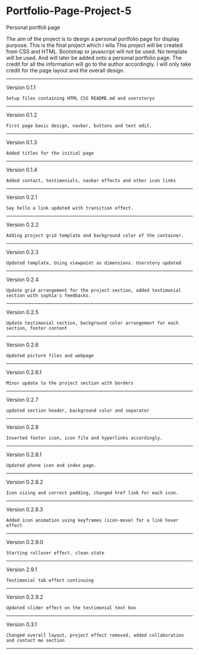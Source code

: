 # Portfolio-Page-Project-5
Personal portfoli page

The aim of the project is to design a personal portfolio page for display purpose. This is the final project which i wlla This project will be created from CSS and HTML. Bootstrap or javascript will not be used. No template will be used. And will later be added onto a personal portfolio page. The credit for all the information will go to the author accordingly. I will only take credit for the page layout and the overall design.

----------------------------------------------------------------
Version 0.1.1

    Setup files containing HTML CSS README.md and userstorys

----------------------------------------------------------------
Version 0.1.2

    First page basic design, navbar, buttons and text edit.

---------------------------------------------------------------
Version 0.1.3

    Added titles for the initial page

---------------------------------------------------------------
Version 0.1.4

    Added contact, testimonials, navbar effects and other icon links

---------------------------------------------------------------
Version 0.2.1

    Say hello a link updated with transition effect.

-------------------------------------------------------------------
Version 0.2.2

    Adding project grid template and background color of the container.

---------------------------------------------------------------------
Version 0.2.3

    Updated template, Using viewpoint as dimensions. Userstory updated

--------------------------------------------------------------------
Version 0.2.4

    Update grid arrangement for the project section, added testimonial section with sophia's feedbacks.

-------------------------------------------------------------------
Version 0.2.5

    Update testimonial section, background color arrangement for each section, footer content

------------------------------------------------------------
Version 0.2.6

    Updated picture files and webpage
    
---------------------------------------------------------
Version 0.2.6.1

    Minor update to the project section with borders
---------------------------------------------------------
Version 0.2.7

    updated section header, background color and separator
----------------------------------------------------------
Version 0.2.8

    Inserted footer icon, icon file and hyperlinks accordingly.
----------------------------------------------------------
Version 0.2.8.1

    Updated phone icon and index page.
-----------------------------------------------------------
 Version 0.2.8.2

    Icon sizing and correct padding, changed href link for each icon.
-----------------------------------------------------------
Version 0.2.8.3

    Added icon animation using keyframes (icon-move) for a link hover effect
----------------------------------------------------------
Version 0.2.9.0

    Starting rollover effect. clean state
----------------------------------------------------------
Version 2.9.1

    Testimonial tab effect continuing
----------------------------------------------------------
Version 0.2.9.2

    Updated slider effect on the testimonial text box
----------------------------------------------------------
Version 0.3.1

    Changed overall layout, project effect removed, added collaboration and contact me section
----------------------------------------------------------